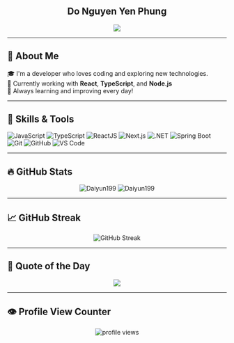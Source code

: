<h2 align="center"> Do Nguyen Yen Phung </h2>

<!-- Banner -->
<p align="center">
  <img src="https://capsule-render.vercel.app/api?type=waving&color=0:6e40c9,100:8c52ff&height=200&section=header&text=Welcome%20to%20my%20GitHub!&fontSize=35&fontColor=ffffff" />
</p>

---

## 🌟 About Me

🎓 I'm a developer who loves coding and exploring new technologies.  
🚀 Currently working with **React**, **TypeScript**, and **Node.js**  
🌱 Always learning and improving every day!

---

## 🧰 Skills & Tools

![JavaScript](https://img.shields.io/badge/-JavaScript-F7DF1E?style=flat-square&logo=javascript&logoColor=000)
![TypeScript](https://img.shields.io/badge/-TypeScript-3178C6?style=flat-square&logo=typescript&logoColor=fff)
![ReactJS](https://img.shields.io/badge/-React-61DAFB?style=flat-square&logo=react&logoColor=000)
![Next.js](https://img.shields.io/badge/-Next.js-000000?style=flat-square&logo=nextdotjs)
![.NET](https://img.shields.io/badge/-.NET-512BD4?style=flat-square&logo=dotnet&logoColor=white)
![Spring Boot](https://img.shields.io/badge/-Spring%20Boot-6DB33F?style=flat-square&logo=spring-boot)
![Git](https://img.shields.io/badge/-Git-F05032?style=flat-square&logo=git)
![GitHub](https://img.shields.io/badge/-GitHub-181717?style=flat-square&logo=github)
![VS Code](https://img.shields.io/badge/-VSCode-007ACC?style=flat-square&logo=visual-studio-code)

---

## 🔥 GitHub Stats

<div align="center">
  <img src="https://github-readme-stats.vercel.app/api?username=Daiyun199&show_icons=true&locale=en&theme=tokyonight" alt="Daiyun199" />
  <img src="https://github-readme-stats.vercel.app/api/top-langs?username=Daiyun199&show_icons=true&locale=en&layout=compact&theme=tokyonight" alt="Daiyun199" />
</div>

---

## 📈 GitHub Streak

<p align="center">
  <img src="https://streak-stats.demolab.com?user=Daiyun199&theme=tokyonight" alt="GitHub Streak" />
</p>

---

## 📖 Quote of the Day

<p align="center">
  <img src="https://quotes-github-readme.vercel.app/api?type=horizontal&theme=tokyonight" />
</p>

---

## 👁️ Profile View Counter

<p align="center">
  <img src="https://komarev.com/ghpvc/?username=Daiyun199&color=blue" alt="profile views" />
</p>
